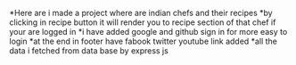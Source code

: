 *Here are i made a project where are indian chefs and their recipes
*by clicking in recipe button  it will render you to recipe section of that chef if your are logged in
*i have added google and github sign in for more easy to login
*at the end in footer have fabook twitter youtube link added
*all the data i fetched from data base by express js
